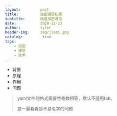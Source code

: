 ```yaml
---
layout:	        post
title:          加密通信初探
subtitle:       啥是加密通信
date:           2020-12-23
author:         tyler
header-img:     img/jiami.jpg
catalog: 	     true
tags:	
    - 加密
    - 通信
    - 技术
---
```




- 背景
- 原理
- 作用
- 问题

> yaml文件的格式需要空格数相等，默认不适用tab。
>
> 这一遍看看是不是名字的问题

